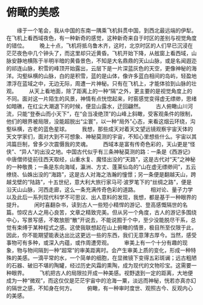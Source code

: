 # 俯瞰的美感
　　缘于一个笔会，我从中国的东南一隅乘飞机斜贯中国，到西北最远端的伊犁。在飞机上看西域夜色，有一种新奇的感觉，这种新奇来自于时区的差别与视觉角度的错位。 
　　晚上十点，飞机将抵乌鲁木齐，这时，北京时区的人们早已沉浸在茫茫夜色中几个钟头了，而这里却只近黄昏。飞机开始下降，从舷窗上看西域，山脉安静地横陈于半明半暗的黄昏景色，不知是大名鼎鼎的天山山脉，或是名闻遐迩的祁连山脉，积雪的峰顶开始露出，云层下是一片深蓝灰色的天空，更像神秘的海洋。沟壑纵横的山脉，白的是积雪，蓝的是山体，像许多蓝白相间的岛屿，轻盈地漂浮在蓝域之中，无边无际，周遭一片神秘。只有在飞机上，才能体验到山脉的壮观。 
　　从天上看地面，除了距离上的一种“隔”之外，更主要的是视觉角度上的不同。面对这一片陌生的风景，神情有点恍惚起来，时窑感觉变得虚无缥缈，思绪如暗礁，在红尘大潮退下的时候，便显山露水，迂回翩然。 
　　古人俯瞰山川河流，只能“登泰山而小天下”，在“会当凌绝顶”的山峰上斜瞰，受客观条件的限制，他们的眼界被局限，没能超脱出“尘寰”，以一种“局外”心态，来看这烟云环绕，沟壑纵横，古老的蓝色星球。 
　　我想，那些成天对着天文望远镜观察宇宙天体的天文学家们，面对大到不可想象、神秘莫测的宇宙，不知心里想些什么。宇宙以其鸿篇巨制，曾多少次震慑我的灵魂。 
　　西域本是富有传奇色彩的，天山更是“怪侠”、“异人”的出没之地。中国古代似乎有三条神秘莫测的路：一条是《西游记》中唐僧师徒前往西天取经，山重水复、魔怪出没的“天路”，这是古代对“天”之神秘的一种敬畏；一条是东向海域，瀛洲、方丈、蓬莱仙岛的“山在虚无缥缈间”，五云缭绕、仙姝出没的“海路”，这是古人对海之浩瀚的憧憬；另一条便是翻越天山，跨越戈壁的“陆路”，十五世纪，意大利大旅行家马可·波罗笔下的“丝绸之路”，便是沿天山山脉，河西走廊，这么一条充满传奇色彩的道路。 
　　相对论、量子力学以及此后一系列现代科学不可思议、出人意料的发现，我想，都是基于一种眼界的提升。 
　　闲时喜翻杂书，读到古人一些短小精悍的游记、登高感慨隔世的名篇。惊叹古人之用心良苦，文章之精致完美。但从另一个角度，古人的游记多围绕中心，写景写感，不敢放胆“散”开说去，不能说囿于个中，至少没能脱尽干系，总觉有束缚于某种程式之感。这使我联想起在山上俯瞰的情景，极目所至仅限于此，因此，你不能期望能表达出比这更远一些的东西，我们无意薄古厚今。当然，感受事物可有多种，或深入内蕴，或作周遭旁观。 
　　审美上有一个十分有趣的现象，物与物间隔到一种“超常”的审美距离时。会产生审美上质的变化，形成一种特殊的美感。一滴平常的水，一个简单的细胞，在显微镜下变得五彩斑谰；远古粗陋的石器、破旧不堪的陶罐，经过历史风霜的熏陶，成为现代的文物珍宝。这需要一种眼界。 
　　飞机把古人的局限拉开成一种美感。视野退到一定的距离，大地便成为一种“微观”，而这仅仅是茫茫宇宙中的沧海一粟，淡远而神秘，恍若亦真亦幻的隔世之感，不知身在何方。 
　　俯瞰，有一种审时度世、观照古今、反观内心的美感。
 